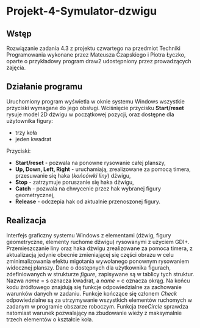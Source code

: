 # Projekt-4-Symulator-dzwigu

## Wstęp
Rozwiązanie zadania 4.3 z projektu czwartego na przedmiot Techniki Programowania wykonane przez Mateusza Czapskiego i Piotra Łyczko, oparte o przykładowy program draw2 udostępniony przez prowadzących zajęcia.

## Działanie programu
Uruchomiony program wyświetla w oknie systemu Windows wszystkie przyciski wymagane do jego obsługi. Wciśnięcie przycisku **Start/reset** rysuje model 2D dźwigu w początkowej pozycji, oraz dostępne dla użytownika figury:
* trzy koła
* jeden kwadrat

Przyciski:
* **Start/reset** - pozwala na ponowne rysowanie całej planszy,
* **Up, Down, Left, Right** - uruchamiają, zrealizowane za pomocą timera, przesuwanie się haka (*końcówki liny*) dźwigu,
* **Stop** - zatrzymuje poruszanie się haka dźwigu,
* **Catch** - pozwala na chwycenie przez hak wybranej figury geometrycznej,
* **Release** - odczepia hak od aktualnie przenoszonej figury.

## Realizacja
Interfejs graficzny systemu Windows z elementami (dźwig, figury geometryczne, elementy ruchome dźwigu) rysowanymi z użyciem GDI+.
Przemieszczanie liny oraz haka dźwigu zrealizowane za pomoca timera, z aktualizacją jedynie obecnie zmieniającej się części obrazu w celu zminimalizowania efektu migotania wywołanego ponownym rysowaniem widocznej planszy.
Dane o dostępnych dla użytkownika figurach, zdefiniowanych w strukturze *figure*, zapisywane są w tablicy tych struktur. Nazwa *name* = s oznacza kwadrat, a *name* = c oznacza okrąg.
Na końcu kodu źródłowego znajdują się funkcje odpowiedzialne za zachowanie warunków danych w zadaniu. Funkcje kończące się członem *Check* odpowiedzialne są za utrzymywanie wszystkich elementów ruchomych w zadanym w programie obszarze roboczym. Funkcja *treeCircle* sprawdza natomiast warunek pozwalający na zbudowanie wieży z maksymalnie trzech elementów o kształcie koła. 
